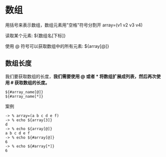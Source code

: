 # 数组
用括号来表示数组，数组元素用"空格"符号分割开
array=(v1 v2 v3 v4)

读取某个元素: ${数组名[下标]}

使用 @ 符号可以获取数组中的所有元素: ${array[@]}

## 数组长度
我们要获取数组的长度，**我们需要使用 @ 或者 * 将数组扩展成列表，然后再次使用 # 获取数组的长度。** 
```
${#array_name[@]}
${#array_name[*]}
```

案例
```
-> % array=(a b c d e f)
-> % echo ${array[3]}       
d
-> % echo ${array[@]}       
a b c d e f
-> % echo ${#array[@]}
6
-> % echo ${#array[*]}
6
```
